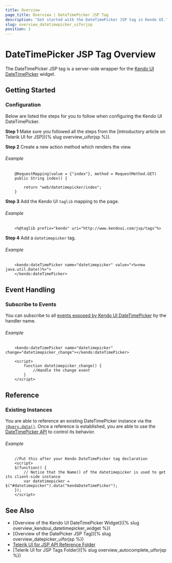 ```yaml
---
title: Overview
page_title: Overview | DateTimePicker JSP Tag
description: "Get started with the DateTimePicker JSP tag in Kendo UI."
slug: overview_datetimepicker_uiforjsp
position: 1
---
```


# DateTimePicker JSP Tag Overview

The DateTimePicker JSP tag is a server-side wrapper for the [Kendo UI DateTimePicker](/api/javascript/ui/datetimepicker) widget.

## Getting Started

### Configuration

Below are listed the steps for you to follow when configuring the Kendo UI DateTimePicker.

**Step 1** Make sure you followed all the steps from the [introductory article on Telerik UI for JSP]({% slug overview_uiforjsp %}).

**Step 2** Create a new action method which renders the view.

###### Example

        @RequestMapping(value = {"index"}, method = RequestMethod.GET)
        public String index() {

            return "web/datetimepicker/index";
        }

**Step 3** Add the Kendo UI `taglib` mapping to the page.

###### Example

        <%@taglib prefix="kendo" uri="http://www.kendoui.com/jsp/tags"%>

**Step 4** Add a `datetimepicker` tag.

###### Example

        <kendo:dateTimePicker name="datetimepicker" value="<%=new java.util.Date()%>">
        </kendo:dateTimePicker>

## Event Handling

### Subscribe to Events

You can subscribe to all [events exposed by Kendo UI DateTimePicker](/api/javascript/ui/datetimepicker#events) by the handler name.

###### Example

        <kendo:dateTimePicker name="datetimepicker" change="datetimepicker_change"></kendo:dateTimePicker>

        <script>
            function datetimepicker_change() {
                //Handle the change event
            }
        </script>

## Reference

### Existing Instances

You are able to reference an existing DateTimePicker instance via the [`jQuery.data()`](http://api.jquery.com/jQuery.data/). Once a reference is established, you are able to use the [DateTimePicker API](/api/javascript/ui/datetimepicker#methods) to control its behavior.

###### Example

        //Put this after your Kendo DateTimePicker tag declaration
        <script>
        $(function() {
            // Notice that the Name() of the datetimepicker is used to get its client-side instance
            var datetimepicker = $("#datetimepicker").data("kendoDateTimePicker");
        });
        </script>

## See Also

* [Overview of the Kendo UI DateTimePicker Widget]({% slug overview_kendoui_datetimepicker_widget %})
* [Overview of the DatePicker JSP Tag]({% slug overview_datepicker_uiforjsp %})
* [Telerik UI for JSP API Reference Folder](/api/jsp/autocomplete/animation)
* [Telerik UI for JSP Tags Folder]({% slug overview_autocomplete_uiforjsp %})
